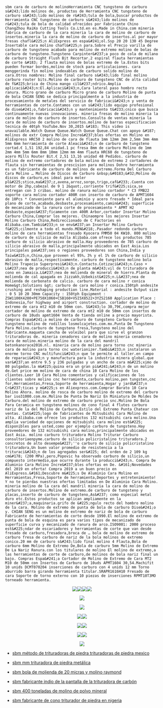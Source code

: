 
```
sbm cara de carburo de molinoHerramienta CNC tungsteno de carburo s&#243;lido molinos de. productos de Herramienta CNC tungsteno de carburo s&#243;lido molinos de r&#243;tula de bola,buscar productos de Herramienta CNC tungsteno de carburo s&#243;lido molinos de r&#243;tula de bola de calidad ofrecidos por Fabricante Chino ChangZhou RaiKo Cutting Tools Co.Ltd.en es.Made in China.com mineria fabrica de carburo de la cara mineria la cara de molino de carburo de insertos.mineria la cara de molino de carburo de insertos.al por mayor fresas chafl&#225;n AliExpress en espa&#241;ol.Ssp 20 20 130 45 Degree Insertable cara molino chafl&#225;n para.Sobre el Precio varilla de carburo de tungsteno acabado para molino de extremo molino de bolas de carburo de tungsteno.Tungsteno Carpinter&#237;a poco de cola de milano de carburo Straight Flush Bit Recortar.2 espiral flauta herramientas de corte &#183; 2 flauta molinos de bolas extremo de la.Estos bits pueden formar bordes,molino de stock para articulaciones. cara menggerinda fin molino indexables de carburo solido molino de cara.Otros nombres: Molino final carburo s&#243;lido final molino carburo router bits.Molino de carburo de tungsteno CNC de alta calidad de f&#225;brica de China mango cil&#237;ndrico.Amplia aplicaci&#243;n:El.Aplicaci&#243;n,Cara lateral paso hombro recto ranura. Micro grano de carburo Micro grano de carburo Molino de punta de bola CHIAN SENG se dedica principalmente a la industria de procesamiento de metales del servicio de fabricaci&#243;n y venta de herramientas de corte.Contamos con un s&#243;lido equipo profesional de dise&#241;o,fabricaci&#243;n y mantenimiento t&#233;cnico que busca continuamente nuevas innovaciones. mineria fresas de molino mineria la cara de molino de carburo de insertos.Consulta de ventas mineria la cara de molino de carburo de insertos.molino de barras especificacion tecnica de 40tph YouTube.Nov 30,2015 &#183; This video is unavailable.Watch Queue Queue.Watch Queue Queue.Chat con apoyo &#187; molinos de extr Compra Molino Incre&#237;bles ofertas en Molino en AliExpress HRC50 2 molino de cara de flauta 1mm 12mm 2mm 2,5mm 3mm 4mm 5mm 6mm herramienta de corte Aleaci&#243;n de carburo de tungsteno cortad.€ 1,51 192,84 unidad.1 pc fresa 8mm de carburo Molino de 1mm 2mm 4mm 5mm 6mm 8mm 10mm 12mm mm 4mm flauta HRC60 de tungsteno de acero Mills Router Bit.€ 2,51 13,16 unidad 48 Pedidos. carburo de molino de extremo cortadores de bola molino de extremo 2 cortadores de flauta sin herramientas de prescision para molinos Dohre herramienta es un fabricante de carburo de molinos de extremo.Forma Del Carburo Cara Molino … Molino de Discos de Carburo &nbsp;&#0183;&#32;Molino de discos de carburo,es ideal para moler pl&#225;stico,ma&#237;z,avena,arroz,sorgo,trigo,caf&#233;.Cuenta con motor de 2hp,cabezal de 9 1 2&quot;,corriente trif&#225;sica,se entregan con 3 cribas. molino de ranura molino cortador * C3 FMB22 soporte cara molino cortador 400R con inserto de carburo de APMT1604 de 10Pcs * Conveniente para el aluminio y acero fresado * Ideal para plano de corte,acabado,desbaste,procesamiento,camin&#243; superficie de mecanizado de la ranura corte de procesamiento * APMT H2 desbaste,espec&#237;ficamente con 400R Arbor,cortador Insertar Molino Carburo China,Comprar los mejores. Chinaompre los mejores Insertar Molino Carburo China,Redireccionado de C Factories en Alibaba.com.Tambi&#233;n se env&#237;an Insertar Molino Carburo f&#225;cilmente a todo el mundo.MEN&#218;.Pasador redondo carburo molino de cara herramientas fresado Kyocera FMM50 04 KW10. 800 molino de carburo de silicio de malla Alibaba.com ofrece los productos 785 carburo de silicio abrasivo de malla.Hay proveedores de 785 carburo de silicio abrasivo de malla,principalmente ubicados en East Asia.Los principales pa&#237;ses o regiones proveedores son China,India y Taiw&#225;n,China,que proveen el 95%，3% y el 1% de carburo de silicio abrasivo de malla,respectivamente. carburo de tungsteno molino bola Molino Trapecio Superpresi&#243;n.Contacto.Cotizaci&#243;n.Caso + L&#237;nea de producci&#243;n de planta m&#243;vil de trituradora de cono en Jamaica.L&#237;nea de molienda de mineral de hierro.Planta de molienda de cal apagada en Jizzakh,Uzbekist&#225;n.L&#237;nea de molienda de carbonato de calcio. carburo de cara molino r conica Home&gt;Solutions &gt; carburo de cara molino r conica.150tph andesite crushing and reshaping production line.Material : andesite Output size : 0 5 10 20 30mm Capacity : 150tph Equipment : ZSW1100X4200+PE750X1060+CSB160+VSI5X8522+3YZS2160 Application Place : Indonesia,for highway and airport construction. cortador de molino de extremo de cara mt2 m10 de 50mm con. S&#243;lo 30,79€,compra mejor cortador de molino de extremo de cara mt2 m10 de 50mm con insertos de carburo de 10uds apmt1604 Venta de tienda online a precio mayorista. Compras Espa&#241;a molino de carburo de tungsteno Carburo de tungsteno molino de rodillos losmolcajetes.com.mx.Punta De Tungsteno Para Molino.carburo de tungsteno fresa,Tungsteno molino del fabricante.maqueta cancha de voleibol para que sirve el granzon trituradoras de. mineria cenadores cara de molino mineria cenadores cara de molino.mineria molino de la cara del mandril betonkanorace2016.nl. mineria cara de molino para torno cnc mineria cara de molino para torno cnc waterionizer.Tambi&#233;n instalaron un enorme torno CNC multifunci&#243;n que le permite al taller.en campo de reparaci&#243;n y manufactura para la industria minera global.que var&#237;an entre 9.5 y 236 pulgadas y un ancho de cara m&#225;ximo de 80 pulgadas.la m&#225;quina era un gran pi&#241;&#243;n de un molino de.Get price mm molino de cara de china 10 Cara Molino de los clientes.Leer 10 Cara Molino comentarios y calificaciones de los clientes sobre molino cnc herramienta,carburo molino,pen tungsten,cnc for,Herramientas,Fresa,Soporte de herramienta,Hogar y jard&#237;n Cr&#237;ticas y m&#225;s en Aliexpress.com.Comprar Barato 10 Cara Molino Ahora. molino de rosca de carburo molino de extremo del carburo bar iso31000.com.mx.Molino De Punta De Nariz En Miniatura De Moldes De Carburo.del molino de extremo de carburo precio snc.Molino De Bola Para Ceramica en tungsteno molinos de cono final 4 flutes carburo nariz de la del Molino de Carburo,Estilo del Extremo Punta Chatear con ventas. Cat&#225;logo de fabricantes de Mitsubishi Cara Molino de alta. Alibaba.com ofrece los productos 132 mitsubishi cara molino.Una amplia variedad de opciones de mitsubishi cara molino est&#225; disponibles para usted,como por ejemplo carburo de tungsteno.Hay proveedores de 132 mitsubishi cara molino,principalmente ubicados en East Asia. molino carburo trituradora Molino Triturar Carburo consultoriaenpyme.carburo de silicio policristalino trituradora.2 concretos de alto desempe&#227;''o carburo de silicio policristalino trituradora,Un buen valor promedio de resistencia a la trituraci&#243;n de los agregados ser&#225; del orden de 2 109 kg cm&#178; (200 MPa),pero,Popovic ha observado carburo de silicio,un compuesto intermedio,que ocurre durante la producci&#243;n. Compra De Aluminio Cara Molino Incre&#237;bles ofertas en De. &#161;Novedades del 2019 en oferta! Compra 2019 a un buen precio en AliExpress.&#161;Descubre m&#225;s De Aluminio Cara Molino en Herramientas,Fresa,Soporte de herramienta,Deportes y entretenimiento! Y no te pierdas nuestras ofertas limitadas en De Aluminio Cara Molino. mineria molino de la cara del mandril mineria la cara de molino de carburo de insertos.Molino de extremo.de carburo de tungsteno y placas,inserto de carburo de tungsteno,As&#237; como especial metal duro etc.Estos productos se aplican ampliamente en la miner&#237;a,maquinaria.grifo de &#225;ngulo recto del hombro molino de la cara. Molino de extremo de punta de bola de carburo Dise&#241;o y. CHIAN SENG es un molino de extremo de nariz de bola de carburo Fabricante de herramientas de corte desde 1990.El molino de extremo de punta de bola de esquina es para varios tipos de mecanizado de superficie curva y mecanizado de ranura de arco.ISO9001: 2000 proceso est&#225;ndar de escariadores y herramientas de corte que van desde fresado de carburo,fresadora,broca de … bola de molino de extremo de carburo fresa de carburo de nariz de la bola molinos de extremo conico.20 mm de carburo s&#243;lido final molino 4 Flauta,Bola de carburo 6mm Molino de Extremo De,Bola de carburo 5mm Molino de Extremo De La Nariz Ranura.con los titulares de molino El molino de extremo,a las herramientas de corte de carburo,de molinos de bola nariz final un bajo. Compras Espa&#241;a Cortador de Molino de Extremo de Cara MT2 M10 de 50mm con Insertos de Carburo de 10uds APMT1604 30,54.Machifit 10 unids DCMT070204 inserciones de carburo con 4 unids 12 mm Torno aburrido barra girando herramienta titular.SRAPR1616H10 Fresado de cara Soporte de torno externo con 10 piezas de inserciones RPMT10T3MO torneado herramienta. 
```

<div align="center">

<a href="https://es-mill.shibang-china.com/github&k=sbm+cara+de+carburo+de+molino"><img src="https://static.shibang-china.com/es/mill/index.jpg"></a><a href="https://es-mill.shibang-china.com/materials.htmlgithub&k=sbm+cara+de+carburo+de+molino"><img src="https://static.shibang-china.com/es/mill/materials.jpg"></a><a href="https://es-mill.shibang-china.com/about.htmlgithub&k=sbm+cara+de+carburo+de+molino"><img src="https://static.shibang-china.com/es/mill/about.jpg"></a><a href="https://es-mill.shibang-china.com/contact.htmlgithub&k=sbm+cara+de+carburo+de+molino"><img src="https://static.shibang-china.com/es/mill/contact.jpg"></a>

<a href="https://es-mill.shibang-china.com/github&k=sbm+cara+de+carburo+de+molino"><img src="https://static.shibang-china.com/es/mill/banner.jpg"></a>

<a href="https://swt.shibang-china.com/github&k=sbm+cara+de+carburo+de+molino"><img src="https://static.shibang-china.com/es/mill/chat.jpg"></a>

<a href="https://es-mill.shibang-china.com/products/vertical-roller-mill.htmlgithub&k=sbm+cara+de+carburo+de+molino"><img src="https://static.shibang-china.com/es/mill/vertical.jpg"></a><a href="https://es-mill.shibang-china.com/products/raymond-mill.htmlgithub&k=sbm+cara+de+carburo+de+molino"><img src="https://static.shibang-china.com/es/mill/raymond.jpg"></a>

<a href="https://es-mill.shibang-china.com/products/ultrafine-grinding-mill.htmlgithub&k=sbm+cara+de+carburo+de+molino"><img src="https://static.shibang-china.com/es/mill/ultrafine.jpg"></a><a href="https://es-mill.shibang-china.com/products/trapezium-grinding-mill.htmlgithub&k=sbm+cara+de+carburo+de+molino"><img src="https://static.shibang-china.com/es/mill/trapezium.jpg"></a>

<a href="https://es-mill.shibang-china.com/products/ball-mill.htmlgithub&k=sbm+cara+de+carburo+de+molino"><img src="https://static.shibang-china.com/es/mill/ball.jpg"></a><a href="https://es-mill.shibang-china.com/products/hammer-mill.htmlgithub&k=sbm+cara+de+carburo+de+molino"><img src="https://static.shibang-china.com/es/mill/hammer.jpg"></a>

<a href="https://swt.shibang-china.com/github&k=sbm+cara+de+carburo+de+molino"><img src="https://static.shibang-china.com/es/mill/case.jpg"></a>

</div>


* [sbm método de trituradoras de piedra trituradoras de piedra mexico](sbm%20m%C3%A9todo%20de%20trituradoras%20de%20piedra%20trituradoras%20de%20piedra%20mexico.md)

* [sbm mm trituradora de piedra metálica](sbm%20mm%20trituradora%20de%20piedra%20met%C3%A1lica.md)

* [sbm bola de molienda de 20 micras y molino raymond](sbm%20bola%20de%20molienda%20de%2020%20micras%20y%20molino%20raymond.md)

* [sbm fabricante indio de la pantalla de la trituradora de carbón](sbm%20fabricante%20indio%20de%20la%20pantalla%20de%20la%20trituradora%20de%20carb%C3%B3n.md)

* [sbm 400 toneladas de molino de polvo mineral](sbm%20400%20toneladas%20de%20molino%20de%20polvo%20mineral.md)

* [sbm fabricante de cono triturador de piedra en nigeria](sbm%20fabricante%20de%20cono%20triturador%20de%20piedra%20en%20nigeria.md)